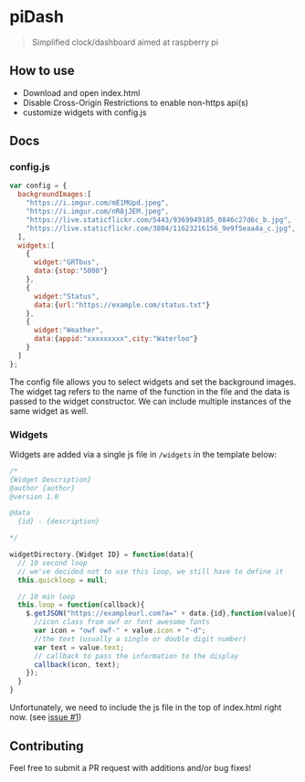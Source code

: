 # piDash
> Simplified clock/dashboard aimed at raspberry pi

## How to use
- Download and open index.html
- Disable Cross-Origin Restrictions to enable non-https api(s)
- customize widgets with config.js

## Docs
### config.js
```javascript
var config = {
  backgroundImages:[
    "https://i.imgur.com/mE1MUpd.jpeg",
    "https://i.imgur.com/nR8jJEM.jpeg",
    "https://live.staticflickr.com/5443/9369949185_0846c27d6c_b.jpg",
    "https://live.staticflickr.com/3804/11623216156_9e9f5eaa4a_c.jpg",
  ],
  widgets:[
    {
      widget:"GRTbus",
      data:{stop:"5008"}
    },
    {
      widget:"Status",
      data:{url:"https://example.com/status.txt"}
    },
    {
      widget:"Weather",
      data:{appid:"xxxxxxxxx",city:"Waterloo"}
    }
  ]
};
```
The config file allows you to select widgets and set the background images. The widget tag refers to the name of the function in the file and the data is passed to the widget constructor. We can include multiple instances of the same widget as well.

### Widgets
Widgets are added via a single js file in `/widgets` in the template below:
```javascript
/*
{Widget Description}
@author {author}
@version 1.0

@data
  {id} - {description}

*/

widgetDirectory.{Widget ID} = function(data){
  // 10 second loop
  // we've decided not to use this loop, we still have to define it
  this.quickloop = null;

  // 10 min loop
  this.loop = function(callback){
    $.getJSON("https://exampleurl.com?a=" + data.{id},function(value){
      //icon class from owf or font awesome fonts
      var icon = "owf owf-" + value.icon + "-d";
      //the text (usually a single or double digit number)
      var text = value.text;
      // callback to pass the information to the display
      callback(icon, text);
    });
  }
}
```
Unfortunately, we need to include the js file in the top of index.html right now. (see [issue #1](https://github.com/dotjersh/pidash/issues/1#issue-399087514))

## Contributing
Feel free to submit a PR request with additions and/or bug fixes!
